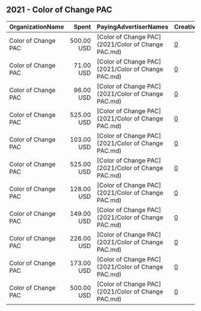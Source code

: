 ## 2021 - Color of Change PAC 
|OrganizationName|Spent|PayingAdvertiserNames|CreativeUrls|Impressions|Genders|AgeBrackets|CountryCodes|BillingAddresses|CandidateBallotInformation|
|:---|---:|:---|:---|---:|:---|:---|:---|:---|:---|
|Color of Change PAC|500.00 USD|[Color of Change PAC](2021/Color of Change PAC.md)|[0](https://www.snap.com/political-ads/asset/4767dca446d96189c4811b3ab19b6bcff60cfd35d81a245e915c5457e4722383?mediaType=jpg)|228,163||18+|united states|"1714 Franklin St,Oakland,94612,US"|Larry Krasner|
|Color of Change PAC|71.00 USD|[Color of Change PAC](2021/Color of Change PAC.md)|[0](https://www.snap.com/political-ads/asset/80d5b188086f6864f3b7c62021431e130f30f4f80100085fc650f2088d54caed?mediaType=jpeg)|32,070||18+|united states|"1714 Franklin St,Oakland,94612,US"|Minneapolis City Question 2|
|Color of Change PAC|96.00 USD|[Color of Change PAC](2021/Color of Change PAC.md)|[0](https://www.snap.com/political-ads/asset/815205e4c3fa532608e39e60a5b9d9f2881d9fea68504cb1ce2478271f889212?mediaType=jpg)|25,147||18+|united states|"1714 Franklin St,Oakland,94612,US"|Minneapolis City Question 2|
|Color of Change PAC|525.00 USD|[Color of Change PAC](2021/Color of Change PAC.md)|[0](https://www.snap.com/political-ads/asset/86bc35703ebfb7800b2b393c5c3b7102a9e9ddb97bbaa194e8242d03153203c8?mediaType=jpg)|227,099||18+|united states|"1714 Franklin St,Oakland,94612,US"|Minneapolis City Question 2|
|Color of Change PAC|103.00 USD|[Color of Change PAC](2021/Color of Change PAC.md)|[0](https://www.snap.com/political-ads/asset/86bc35703ebfb7800b2b393c5c3b7102a9e9ddb97bbaa194e8242d03153203c8?mediaType=jpg)|26,733||18+|united states|"1714 Franklin St,Oakland,94612,US"|Minneapolis City Question 2|
|Color of Change PAC|525.00 USD|[Color of Change PAC](2021/Color of Change PAC.md)|[0](https://www.snap.com/political-ads/asset/86bc35703ebfb7800b2b393c5c3b7102a9e9ddb97bbaa194e8242d03153203c8?mediaType=jpg)|227,232||18+|united states|"1714 Franklin St,Oakland,94612,US"|Minneapolis City Question 2|
|Color of Change PAC|128.00 USD|[Color of Change PAC](2021/Color of Change PAC.md)|[0](https://www.snap.com/political-ads/asset/86bc35703ebfb7800b2b393c5c3b7102a9e9ddb97bbaa194e8242d03153203c8?mediaType=jpg)|56,560||18+|united states|"1714 Franklin St,Oakland,94612,US"|Minneapolis City Question 2|
|Color of Change PAC|149.00 USD|[Color of Change PAC](2021/Color of Change PAC.md)|[0](https://www.snap.com/political-ads/asset/5841fd789147d80a7e2b96e6deae64a598e20cfd91dfbc46ef74b8bcd005ac57?mediaType=jpeg)|58,754||18+|united states|"1714 Franklin St,Oakland,94612,US"|Minneapolis City Question 2|
|Color of Change PAC|226.00 USD|[Color of Change PAC](2021/Color of Change PAC.md)|[0](https://www.snap.com/political-ads/asset/46bc2511264989271dff13b808ea0daa624a2a296749d5765631e4c6fa85a6bb?mediaType=jpeg)|87,794||18+|united states|"1714 Franklin St,Oakland,94612,US"|Minneapolis City Question 2|
|Color of Change PAC|173.00 USD|[Color of Change PAC](2021/Color of Change PAC.md)|[0](https://www.snap.com/political-ads/asset/15a52b66422531eb4d5a2e9eb283b559685bbb9880219206763d7f54206f6841?mediaType=jpeg)|67,767||18+|united states|"1714 Franklin St,Oakland,94612,US"|Minneapolis City Question 2|
|Color of Change PAC|500.00 USD|[Color of Change PAC](2021/Color of Change PAC.md)|[0](https://www.snap.com/political-ads/asset/7010bb69d670f8b677ab98441e7f63052ad96f187f6baf3efbb66dba4f47581f?mediaType=jpg)|228,598||18+|united states|"1714 Franklin St,Oakland,94612,US"|Larry Krasner|
